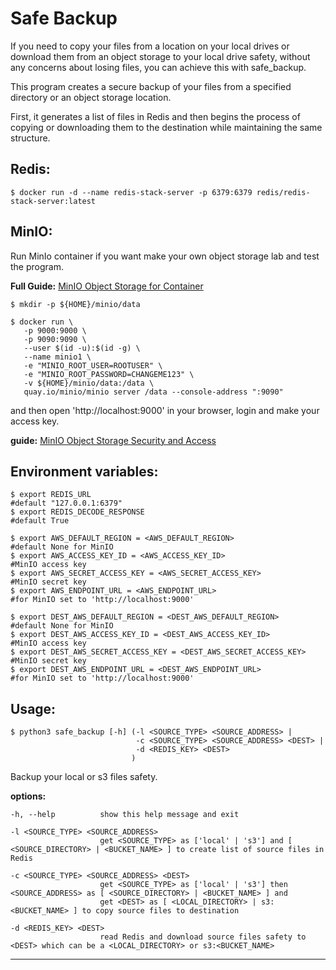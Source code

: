 
# Safe Backup

If you need to copy your files from a location on your local drives or download them from an object storage to your local drive safety, without any concerns about losing files, you can achieve this with safe_backup.

This program creates a secure backup of your files from a specified directory or an object storage location.

First, it generates a list of files in Redis and then begins the process of copying or downloading them to the destination while maintaining the same structure.

## Redis:

    $ docker run -d --name redis-stack-server -p 6379:6379 redis/redis-stack-server:latest

## MinIO:

Run MinIo container if you want make your own object storage lab and test the program.

**Full Guide:**  [MinIO Object Storage for Container](https://min.io/docs/minio/container/index.html)

    $ mkdir -p ${HOME}/minio/data

    $ docker run \
       -p 9000:9000 \
       -p 9090:9090 \
       --user $(id -u):$(id -g) \
       --name minio1 \
       -e "MINIO_ROOT_USER=ROOTUSER" \
       -e "MINIO_ROOT_PASSWORD=CHANGEME123" \
       -v ${HOME}/minio/data:/data \
       quay.io/minio/minio server /data --console-address ":9090"

and then open 'http://localhost:9000' in your browser, login and make your access key.

**guide:** [MinIO Object Storage Security and Access](https://min.io/docs/minio/linux/administration/console/security-and-access.html#id1)

## Environment variables:

    $ export REDIS_URL                                                   #default "127.0.0.1:6379"
    $ export REDIS_DECODE_RESPONSE                                       #default True
    
    $ export AWS_DEFAULT_REGION = <AWS_DEFAULT_REGION>                   #default None for MinIO
    $ export AWS_ACCESS_KEY_ID = <AWS_ACCESS_KEY_ID>                     #MinIO access key
    $ export AWS_SECRET_ACCESS_KEY = <AWS_SECRET_ACCESS_KEY>             #MinIO secret key
    $ export AWS_ENDPOINT_URL = <AWS_ENDPOINT_URL>                       #for MinIO set to 'http://localhost:9000'
    
    $ export DEST_AWS_DEFAULT_REGION = <DEST_AWS_DEFAULT_REGION>         #default None for MinIO
    $ export DEST_AWS_ACCESS_KEY_ID = <DEST_AWS_ACCESS_KEY_ID>           #MinIO access key
    $ export DEST_AWS_SECRET_ACCESS_KEY = <DEST_AWS_SECRET_ACCESS_KEY>   #MinIO secret key
    $ export DEST_AWS_ENDPOINT_URL = <DEST_AWS_ENDPOINT_URL>             #for MinIO set to 'http://localhost:9000'

## Usage:

    $ python3 safe_backup [-h] (-l <SOURCE_TYPE> <SOURCE_ADDRESS> | 
                                -c <SOURCE_TYPE> <SOURCE_ADDRESS> <DEST> | 
                                -d <REDIS_KEY> <DEST>
                               )

Backup your local or s3 files safety.


**options:**

    -h, --help          show this help message and exit
    
    -l <SOURCE_TYPE> <SOURCE_ADDRESS>
                        get <SOURCE_TYPE> as ['local' | 's3'] and [ <SOURCE_DIRECTORY> | <BUCKET_NAME> ] to create list of source files in Redis
                        
    -c <SOURCE_TYPE> <SOURCE_ADDRESS> <DEST>
                        get <SOURCE_TYPE> as ['local' | 's3'] then <SOURCE_ADDRESS> as [ <SOURCE_DIRECTORY> | <BUCKET_NAME> ] and 
                        get <DEST> as [ <LOCAL_DIRECTORY> | s3:<BUCKET_NAME> ] to copy source files to destination
                        
    -d <REDIS_KEY> <DEST>
                        read Redis and download source files safety to <DEST> which can be a <LOCAL_DIRECTORY> or s3:<BUCKET_NAME>

___
